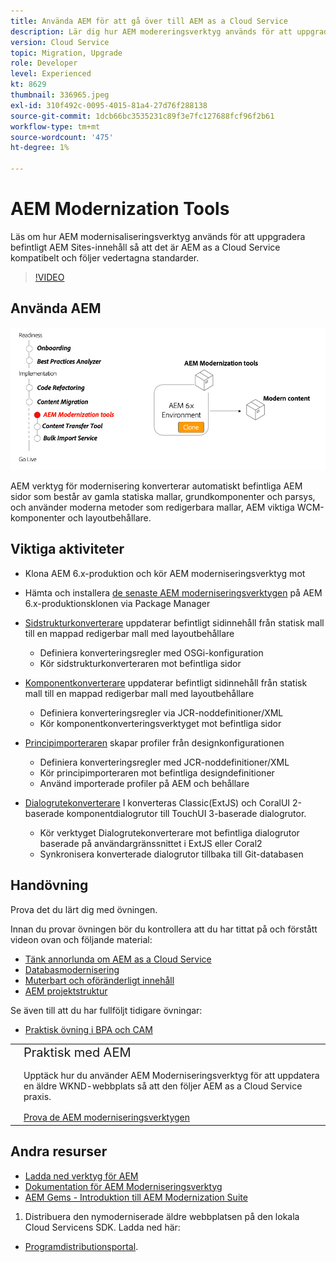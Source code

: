 ```yaml
---
title: Använda AEM för att gå över till AEM as a Cloud Service
description: Lär dig hur AEM modereringsverktyg används för att uppgradera ett befintligt AEM och innehåll som ska vara AEM as a Cloud Service kompatibelt.
version: Cloud Service
topic: Migration, Upgrade
role: Developer
level: Experienced
kt: 8629
thumbnail: 336965.jpeg
exl-id: 310f492c-0095-4015-81a4-27d76f288138
source-git-commit: 1dcb66bc3535231c89f3e7fc127688fcf96f2b61
workflow-type: tm+mt
source-wordcount: '475'
ht-degree: 1%

---
```



# AEM Modernization Tools

Läs om hur AEM modernisaliseringsverktyg används för att uppgradera befintligt AEM Sites-innehåll så att det är AEM as a Cloud Service kompatibelt och följer vedertagna standarder.

>[!VIDEO](https://video.tv.adobe.com/v/336965/?quality=12&learn=on)

## Använda AEM

![AEM verktygets livscykel](./assets/aem-modernization-tools.png)

AEM verktyg för modernisering konverterar automatiskt befintliga AEM sidor som består av gamla statiska mallar, grundkomponenter och parsys, och använder moderna metoder som redigerbara mallar, AEM viktiga WCM-komponenter och layoutbehållare.

## Viktiga aktiviteter

+ Klona AEM 6.x-produktion och kör AEM moderniseringsverktyg mot
+ Hämta och installera [de senaste AEM moderniseringsverktygen](https://github.com/adobe/aem-modernize-tools/releases/latest) på AEM 6.x-produktionsklonen via Package Manager

+ [Sidstrukturkonverterare](https://opensource.adobe.com/aem-modernize-tools/pages/tools/page-structure.html) uppdaterar befintligt sidinnehåll från statisk mall till en mappad redigerbar mall med layoutbehållare
   + Definiera konverteringsregler med OSGi-konfiguration
   + Kör sidstrukturkonverteraren mot befintliga sidor

+ [Komponentkonverterare](https://opensource.adobe.com/aem-modernize-tools/pages/tools/component.html) uppdaterar befintligt sidinnehåll från statisk mall till en mappad redigerbar mall med layoutbehållare
   + Definiera konverteringsregler via JCR-noddefinitioner/XML
   + Kör komponentkonverteringsverktyget mot befintliga sidor

+ [Principimporteraren](https://opensource.adobe.com/aem-modernize-tools/pages/tools/policy-importer.html) skapar profiler från designkonfigurationen
   + Definiera konverteringsregler med JCR-noddefinitioner/XML
   + Kör principimporteraren mot befintliga designdefinitioner
   + Använd importerade profiler på AEM och behållare

+ [Dialogrutekonverterare](https://opensource.adobe.com/aem-modernize-tools/pages/tools/dialog.html) I konverteras Classic(ExtJS) och CoralUI 2-baserade komponentdialogrutor till TouchUI 3-baserade dialogrutor.
   + Kör verktyget Dialogrutekonverterare mot befintliga dialogrutor baserade på användargränssnittet i ExtJS eller Coral2
   + Synkronisera konverterade dialogrutor tillbaka till Git-databasen

## Handövning

Prova det du lärt dig med övningen.

Innan du provar övningen bör du kontrollera att du har tittat på och förstått videon ovan och följande material:

+ [Tänk annorlunda om AEM as a Cloud Service](./introduction.md)
+ [Databasmodernisering](./repository-modernization.md)
+ [Muterbart och oföränderligt innehåll](../../developing/basics/mutable-immutable.md)
+ [AEM projektstruktur](https://experienceleague.adobe.com/docs/experience-manager-cloud-service/implementing/developing/aem-project-content-package-structure.html)

Se även till att du har fullföljt tidigare övningar:

+ [Praktisk övning i BPA och CAM](./bpa-and-cam.md#hands-on-exercise)

<table style="border-width:0">
    <tr>
        <td style="width:150px">
            <a  rel="noreferrer"
                target="_blank"
                href="https://github.com/adobe/aem-cloud-engineering-video-series-exercises/tree/session2-migration#bootcamp---session-2-migration-methodology"><img alt="Handövande GitHub-databas" src="./assets/github.png"/>
            </a>        
        </td>
        <td style="width:100%;margin-bottom:1rem;">
            <div style="font-size:1.25rem;font-weight:400;">Praktisk med AEM</div>
            <p style="margin:1rem 0">
                Upptäck hur du använder AEM Moderniseringsverktyg för att uppdatera en äldre WKND-webbplats så att den följer AEM as a Cloud Service praxis.
            </p>
            <a  rel="noreferrer"
                target="_blank"
                href="https://github.com/adobe/aem-cloud-engineering-video-series-exercises/tree/session2-migration#bootcamp---session-2-migration-methodology" class="spectrum-Button spectrum-Button--primary spectrum-Button--sizeM">
                <span class="spectrum-Button-label has-no-wrap has-text-weight-bold">Prova de AEM moderniseringsverktygen</span>
            </a>
        </td>
    </tr>
</table>

## Andra resurser

+ [Ladda ned verktyg för AEM](https://github.com/adobe/aem-modernize-tools/releases/latest)
+ [Dokumentation för AEM Moderniseringsverktyg](https://opensource.adobe.com/aem-modernize-tools/)
+ [AEM Gems - Introduktion till AEM Modernization Suite](https://helpx.adobe.com/experience-manager/kt/eseminars/gems/Introducing-the-AEM-Modernization-Suite.html)



1. Distribuera den nymoderniserade äldre webbplatsen på den lokala Cloud Servicens SDK. Ladda ned här:
+ [Programdistributionsportal](https://experienceleague.adobe.com/docs/experience-cloud/software-distribution/home.htm).
